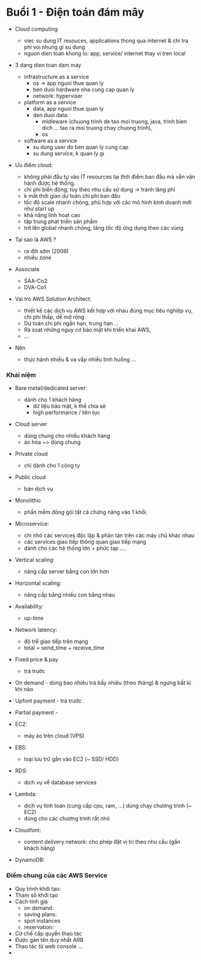 # Buổi 1 - Điện toán đám mây 
+ Cloud computing
    - viec su dung IT resouces, applications thong qua internet & chi tra phi voi nhung gi su dung
    - nguon dien toan khong lo: app, service/ internet thay vi tren local

+ 3 dang dien toan dam may
    - infrastructure as a service
        - os -> app nguoi thue quan ly
        - ben duoi hardware nha cung cap quan ly
        - network: hyperviser
    - platform as a service
        - data, app nguoi thue quan ly
        - den duoi data: 
            - midleware (chuong trinh de tao moi truong, java, trinh bien dich ... tao ra moi truong chay chuong trinh), 
            - os
    - software as a service
        - su dung user do ben quan ly cung cap
        - su dung service, k quan ly gi

+ Ưu điểm cloud:
    - không phải đầu tự vào IT resources tại thời điểm ban đầu mà vẫn vận hành được hệ thống.
    - chi phí biến động, tùy theo nhu cầu sử dụng -> tránh lãng phí
    - k mất thời gian dự toán chi phí ban đầu
    - tốc độ scale nhanh chóng, phù hợp với các mô hình kinh doanh mới như start up
    - khả năng linh hoạt cao
    - tập trung phát triển sản phẩm
    - trở lên global nhanh chóng, tăng tốc độ ứng dụng theo các vùng

+ Tại sao là AWS ?
    - ra đời sớm (2006)
    - nhiều zone 
    
+ Associate
    - SAA-Co2
    - DVA-Co1

+ Vai trò AWS Solution Architect:
    - thiết kế các dịch vụ AWS kết hợp với nhau đúng mục tiêu nghiệp vụ, chi phí thấp, dễ mở rộng
    - Dự toán chi phí ngắn hạn, trung hạn ...
    - Rà soat những nguy cơ bảo mật khi triển khai AWS,  
    - ...

+ Nên 
    - thực hành nhiều & va vấp nhiều tình huống 
    ...

### Khái niệm
+ Bare metal/dedicated server:
    - dành cho 1 khách hàng 
        - dữ liệu bảo mật, k thể chia sẻ
        - high performance / liên tục 
+ Cloud server
    - dùng chung cho nhiều khách hàng
    - ảo hóa ~> dùng chung
+ Private cloud
    - chỉ dành cho 1 công ty
+ Public cloud
    - bán dịch vụ
+ Monolithic
    - phần mềm đóng gói tất cả chứng năng vào 1 khối.    
+ Microservice:
    - chi nhỏ các services độc lập & phân tán trên các máy chủ khác nhau
    - các services giao tiếp thông quan giao tiếp mạng
    - dành cho các hệ thống lớn + phức tạp ....   
    

+ Vertical scaling:
    - nâng cấp server bằng con lớn hơn
+ Horizontal scaling:
    - nâng cấp bằng nhiều con bằng nhau
+ Availability:
    - up-time 
+ Network latency:  
    - độ trễ giao tiếp trên mạng
    - total = send_time + receive_time
+ Fixed price & pay         
    - trả trước
+ On demand - dùng bao nhiêu trả bấy nhiêu (theo tháng) & ngưng bất kì khi nào
+ Upfont payment - trả trước
+ Partial payment -     


+ EC2: 
    - máy ảo trên cloud (VPS)

+ EBS:
    - loại lưu trữ gắn vào EC2 (~ SSD/ HDD)

+ RDS:
    - dịch vụ về database  services     
+ Lambda: 
    - dịch vụ tính toán (cung cấp cpu, ram, ...) dùng chạy chương trình (~  EC2)
    - dùng cho các chương trình rất nhỏ
+ Cloudfont:
    - content delivery network: cho phép đặt vị trí theo nhu cầu (gần khách hàng)    
+ DynamoDB:
    

### Điểm chung của các AWS Service
+ Quy trình khởi tạo: 
+ Tham số khởi tạo 
+ Cách tính giá
    - on demand:
    - saving plans:
    - spot instances
    - reservation:
+ Cơ chế cấp quyền thao tác 
+ Được gán tên duy nhất ARB
+ Thao tác từ web console ...
+ 